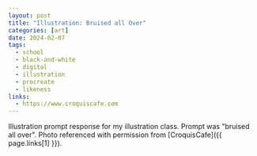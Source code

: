 ```yaml
---
layout: post
title: "Illustration: Bruised all Over"
categories: [art]
date: 2024-02-07
tags:
  - school
  - black-and-white
  - digital
  - illustration
  - procreate
  - likeness
links:
  - https://www.croquiscafe.com
---
```

Illustration prompt response for my illustration class. Prompt was "bruised all over". Photo referenced with permission from [CroquisCafe]({{ page.links[1] }}).